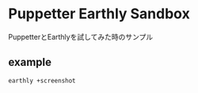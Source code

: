 # Puppetter Earthly Sandbox

PuppetterとEarthlyを試してみた時のサンプル

## example

```
earthly +screenshot
```

